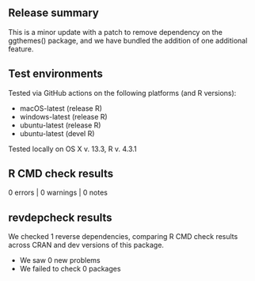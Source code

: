 ## Release summary
This is a minor update with a patch to remove dependency on the ggthemes() package, and we have bundled the addition of one additional feature. 

## Test environments
Tested via GitHub actions on the following platforms (and R versions):

* macOS-latest (release R)
* windows-latest (release R)
* ubuntu-latest (release R)
* ubuntu-latest (devel R)

Tested locally on OS X v. 13.3, R v. 4.3.1

## R CMD check results 

0 errors | 0 warnings | 0 notes

## revdepcheck results

We checked 1 reverse dependencies, comparing R CMD check results across CRAN and dev versions of this package.

 * We saw 0 new problems
 * We failed to check 0 packages
